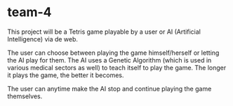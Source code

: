 # team-4

This project will be a Tetris game playable by a user or AI (Artificial Intelligence) via de web.

The user can choose between playing the game himself/herself or letting the AI play for them. The AI uses a Genetic Algorithm (which is used in 
various medical sectors as well) to teach itself to play the game. The longer it plays the game, the better it becomes.

The user can anytime make the AI stop and continue playing the game themselves.

